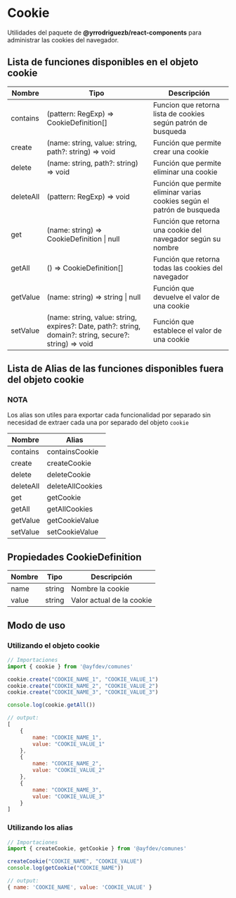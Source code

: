 # Cookie

Utilidades del paquete de **@yrrodriguezb/react-components** para administrar las cookies del navegador. 

## Lista de funciones disponibles en el objeto cookie

| Nombre    | Tipo                                                  | Descripción                                |
|-----------|-------------------------------------------------------|----------------------------------------------------------------|
| contains  | (pattern: RegExp) => CookieDefinition[]               | Funcion que retorna lista de cookies según patrón de busqueda  |
| create    | (name: string, value: string, path?: string) => void  | Función que permite crear una cookie                           |
| delete    | (name: string, path?: string) => void                 | Función que permite eliminar una cookie                        |
| deleteAll | (pattern: RegExp) => void                             | Función que permite eliminar varias cookies según el patrón de busqueda |
| get       | (name: string) => CookieDefinition &#124; null        | Función que retorna una cookie del navegador según su nombre   |
| getAll    | () => CookieDefinition[]                              | Función que retorna todas las cookies del navegador            |
| getValue  | (name: string) => string &#124; null                  | Función que devuelve el valor de una cookie                    |
| setValue  | (name: string, value: string, expires?: Date, path?: string, domain?: string, secure?: string) => void | Función que establece el valor de una cookie |

## Lista de Alias de las funciones disponibles fuera del objeto cookie

### NOTA

Los alias son utiles para exportar cada funcionalidad por separado sin necesidad de extraer cada una por separado del objeto `cookie`


| Nombre    | Alias            |
|-----------|------------------|
| contains  | containsCookie   |
| create    | createCookie     |
| delete    | deleteCookie     |
| deleteAll | deleteAllCookies |
| get       | getCookie        |
| getAll    | getAllCookies    |
| getValue  | getCookieValue   |
| setValue  | setCookieValue   |



## Propiedades CookieDefinition

| Nombre | Tipo    | Descripción               |
|--------|---------|---------------------------|
| name   | string  | Nombre la cookie          |
| value  | string  | Valor actual de la cookie |

## Modo de uso

### Utilizando el objeto cookie

```js
// Importaciones
import { cookie } from '@ayfdev/comunes'

cookie.create("COOKIE_NAME_1", "COOKIE_VALUE_1")
cookie.create("COOKIE_NAME_2", "COOKIE_VALUE_2")
cookie.create("COOKIE_NAME_3", "COOKIE_VALUE_3")

console.log(cookie.getAll())

// output:
[
    {
        name: "COOKIE_NAME_1",
        value: "COOKIE_VALUE_1"
    },
    {
        name: "COOKIE_NAME_2",
        value: "COOKIE_VALUE_2"
    },
    {
        name: "COOKIE_NAME_3",
        value: "COOKIE_VALUE_3"
    }
]
```

### Utilizando los alias

```js
// Importaciones
import { createCookie, getCookie } from '@ayfdev/comunes'

createCookie("COOKIE_NAME", "COOKIE_VALUE")
console.log(getCookie("COOKIE_NAME"))

// output:
{ name: 'COOKIE_NAME', value: 'COOKIE_VALUE' }
```

